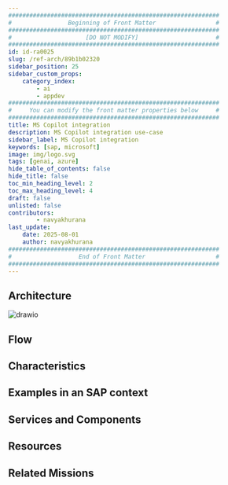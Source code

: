 ```yaml
---
############################################################
#                Beginning of Front Matter                 #
############################################################
#                     [DO NOT MODIFY]                      #
############################################################
id: id-ra0025
slug: /ref-arch/89b1b02320
sidebar_position: 25
sidebar_custom_props:
    category_index:
        - ai
        - appdev
############################################################
#     You can modify the front matter properties below     #
############################################################
title: MS Copilot integration
description: MS Copilot integration use-case
sidebar_label: MS Copilot integration
keywords: [sap, microsoft]
image: img/logo.svg
tags: [genai, azure]
hide_table_of_contents: false
hide_title: false
toc_min_heading_level: 2
toc_max_heading_level: 4
draft: false
unlisted: false
contributors:
        - navyakhurana
last_update:
    date: 2025-08-01
    author: navyakhurana
############################################################
#                   End of Front Matter                    #
############################################################
---
```


<!-- Add the 'why?' for this architecture. Why do we have it? What is its purpose -->

## Architecture

<!-- The drawio "image" should appear right after the Solution Diagram SVG image -->
<!-- Note: [PLACEHOLDER] Please update the drawio with your architecture's drawio  -->

![drawio](drawio/ref_arch_MSCopilot-antipattern.drawio)

## Flow

<!-- Add your flow content here -->

## Characteristics

<!-- Add your characteristics content here -->

## Examples in an SAP context

<!-- Add your SAP context examples here -->

## Services and Components

<!-- Add your services and components here -->

## Resources

<!-- Add your resources here -->

## Related Missions

<!-- Add related missions here -->
